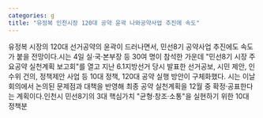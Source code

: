```yaml
---
categories: g
title: "유정복 인천시장 120대 공약 윤곽 나와공약사업 추진에 속도"
---
```

유정복 시장의 120대 선거공약의 윤곽이 드러나면서, 민선8기 공약사업 추진에도 속도가 붙을 전망이다.시는 4일 실·국·본부장 등 30여 명이 참석한 가운데 "민선8기 시장 주요공약 실천계획 보고회"를 열고 지난 6.1지방선거 당시 발표한 선거공보, 시민 제안, 인수위 건의, 정책제안 사업 등 10대 정책, 120대 공약 실행 방안이 구체화했다. 시는 이날 회의에서 논의된 문제점과 대책을 반영해 최종 공약 실천계획을 12월 중 확정·공표한다는 계획이다.인천시 민선8기의 3대 핵심가치 "균형·창조·소통"을 실현하기 위한 10대 정책분